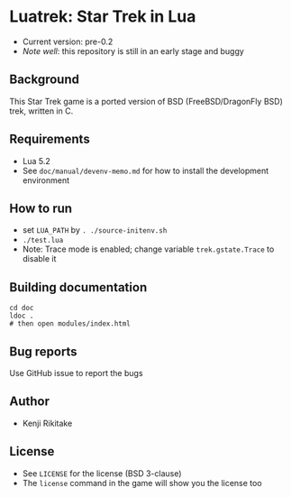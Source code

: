 # Luatrek: Star Trek in Lua

* Current version: pre-0.2
* *Note well*: this repository is still in an early stage and buggy

## Background

This Star Trek game is a ported version of BSD (FreeBSD/DragonFly BSD) trek, written in C.

## Requirements

* Lua 5.2
* See `doc/manual/devenv-memo.md` for how to install the development environment

## How to run

* set `LUA_PATH` by `. ./source-initenv.sh`
* `./test.lua`
* Note: Trace mode is enabled; change variable `trek.gstate.Trace` to disable it

## Building documentation

    cd doc
    ldoc .
    # then open modules/index.html

## Bug reports

Use GitHub issue to report the bugs

## Author

* Kenji Rikitake

## License

* See `LICENSE` for the license (BSD 3-clause)
* The `license` command in the game will show you the license too
